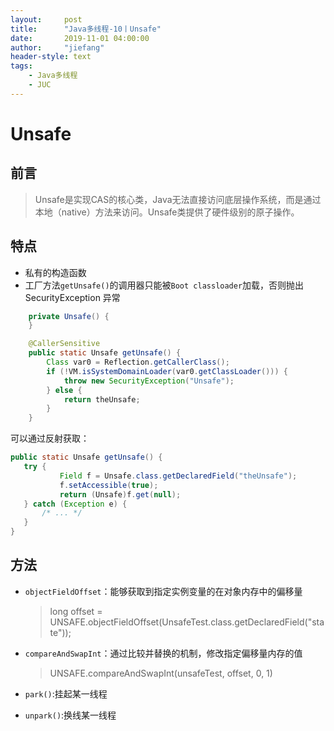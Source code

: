 ```yaml
---
layout:     post
title:      "Java多线程-10丨Unsafe"
date:       2019-11-01 04:00:00
author:     "jiefang"
header-style: text
tags:
    - Java多线程
    - JUC
---
```

# Unsafe
## 前言
>Unsafe是实现CAS的核心类，Java无法直接访问底层操作系统，而是通过本地（native）方法来访问。Unsafe类提供了硬件级别的原子操作。

## 特点
- 私有的构造函数
- 工厂方法`getUnsafe()`的调用器只能被`Boot classloader`加载，否则抛出SecurityException 异常
```java
    private Unsafe() {
    }

    @CallerSensitive
    public static Unsafe getUnsafe() {
        Class var0 = Reflection.getCallerClass();
        if (!VM.isSystemDomainLoader(var0.getClassLoader())) {
            throw new SecurityException("Unsafe");
        } else {
            return theUnsafe;
        }
    }
```
可以通过反射获取：
```java
public static Unsafe getUnsafe() {
   try {
           Field f = Unsafe.class.getDeclaredField("theUnsafe");
           f.setAccessible(true);
           return (Unsafe)f.get(null);
   } catch (Exception e) { 
       /* ... */
   }
}
```
## 方法
- `objectFieldOffset`：能够获取到指定实例变量的在对象内存中的偏移量
    
    >long offset = UNSAFE.objectFieldOffset(UnsafeTest.class.getDeclaredField("state"));
- `compareAndSwapInt`：通过比较并替换的机制，修改指定偏移量内存的值
    
    >UNSAFE.compareAndSwapInt(unsafeTest, offset, 0, 1)
- `park()`:挂起某一线程
- `unpark()`:换线某一线程
